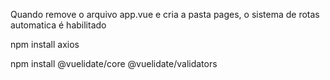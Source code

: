 Quando remove o arquivo app.vue e cria a pasta pages, o sistema de rotas automatica é habilitado

npm install axios

npm install @vuelidate/core @vuelidate/validators